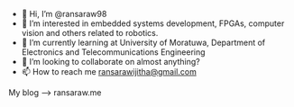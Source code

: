 - 👋 Hi, I’m @ransaraw98
- 👀 I’m interested in embedded systems development, FPGAs, computer vision and others related to robotics.
- 🌱 I’m currently learning at University of Moratuwa, Department of Electronics and Telecommunications Engineering
- 💞️ I’m looking to collaborate on almost anything?
- 📫 How to reach me ransarawijitha@gmail.com

My blog --> ransaraw.me

<!---
ransaraw98/ransaraw98 is a ✨ special ✨ repository because its `README.md` (this file) appears on your GitHub profile.
You can click the Preview link to take a look at your changes.
--->
